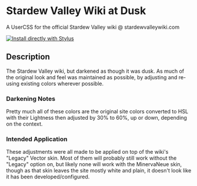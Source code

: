 # Stardew Valley Wiki at Dusk
A UserCSS for the official Stardew Valley wiki @ stardewvalleywiki.com

[![Install directly with Stylus](https://img.shields.io/badge/Install%20directly%20with-Stylus-238b8b.svg)](https://raw.githubusercontent.com/voltaek/SVWikiDusk/main/userstyle.user.css)

## Description
The Stardew Valley wiki, but darkened as though it was dusk. As much of the original look and feel was maintained as possible, by adjusting and re-using existing colors wherever possible.

### Darkening Notes
Pretty much all of these colors are the original site colors converted to HSL with their Lightness then adjusted by 30% to 60%, up or down, depending on the context.

### Intended Application
These adjustments were all made to be applied on top of the wiki's "Legacy" Vector skin. Most of them will probably still work without the "Legacy" option on, but likely none will work with the MinervaNeue skin, though as that skin leaves the site mostly white and plain, it doesn't look like it has been developed/configured.
